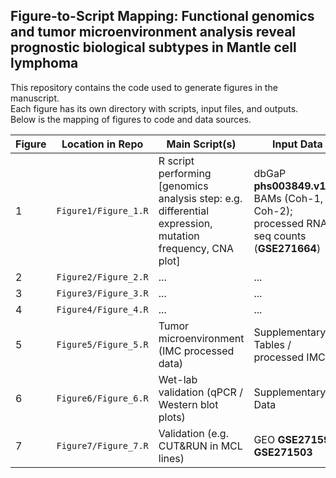 ## Figure-to-Script Mapping: Functional genomics and tumor microenvironment analysis reveal prognostic biological subtypes in Mantle cell lymphoma

This repository contains the code used to generate figures in the manuscript.  
Each figure has its own directory with scripts, input files, and outputs.  
Below is the mapping of figures to code and data sources.

| Figure | Location in Repo | Main Script(s) | Input Data | Output |
|--------|-----------------|----------------|------------|--------|
| 1 | `Figure1/Figure_1.R` | R script performing [genomics analysis step: e.g. differential expression, mutation frequency, CNA plot] | dbGaP **phs003849.v1.p1** BAMs (Coh-1, Coh-2); processed RNA-seq counts (**GSE271664**) | `Figure1/output/Figure1.pdf` (reproduces panel from the paper) |
| 2 | `Figure2/Figure_2.R` | ... | ... | ... |
| 3 | `Figure3/Figure_3.R` | ... | ... | ... |
| 4 | `Figure4/Figure_4.R` | ... | ... | ... |
| 5 | `Figure5/Figure_5.R` | Tumor microenvironment (IMC processed data) | Supplementary Tables / processed IMC | `Figure5/output/Figure5.pdf` |
| 6 | `Figure6/Figure_6.R` | Wet-lab validation (qPCR / Western blot plots) | Supplementary Data | `Figure6/output/Figure6.pdf` |
| 7 | `Figure7/Figure_7.R` | Validation (e.g. CUT&RUN in MCL lines) | GEO **GSE271594**, **GSE271503** | `Figure7/output/Figure7.pdf` |
